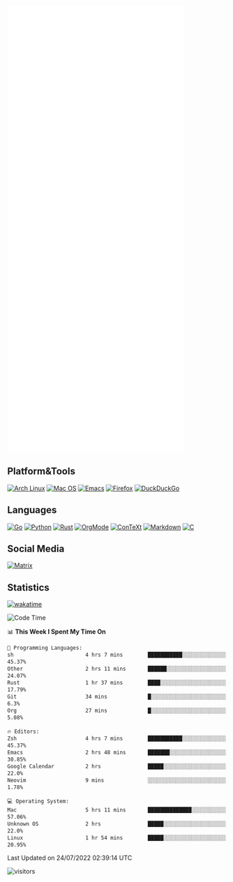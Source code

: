 ![Metrics](https://github.com/SteamedFish/SteamedFish/blob/master/github-metrics.svg)

## Platform&Tools

[![Arch Linux](https://img.shields.io/badge/ArchLinux-1793D1?logo=arch-linux&logoColor=fff&style=flat-square)](https://archlinux.org/)
[![Mac OS](https://img.shields.io/badge/MacOS-000000?style=flat-square&logo=macos&logoColor=F0F0F0)](https://www.apple.com/macos/)
[![Emacs](https://img.shields.io/badge/Emacs-%237F5AB6.svg?&style=flat-square&logo=gnu-emacs&logoColor=white)](https://www.gnu.org/software/emacs/)
[![Firefox](https://img.shields.io/badge/Firefox-FF7139?style=flat-square&logo=Firefox-Browser&logoColor=white)](https://firefox.com/)
[![DuckDuckGo](https://img.shields.io/badge/DuckDuckGo-DE5833?style=flat-square&logo=DuckDuckGo&logoColor=white)](https://duckduckgo.com/)

## Languages

[![Go](https://img.shields.io/badge/Golang-%2300ADD8.svg?style=flat-square&logo=go&logoColor=white)](https://golang.org/)
[![Python](https://img.shields.io/badge/Python-3670A0?style=flat-square&logo=python&logoColor=ffdd54)](https://www.python.org/)
[![Rust](https://img.shields.io/badge/Rust-%23000000.svg?style=flat-square&logo=rust&logoColor=white)](https://www.rust-lang.org/)
[![OrgMode](https://img.shields.io/badge/OrgMode-%23000000.svg?style=flat-square&logo=org&logoColor=white)](https://orgmode.org/)
[![ConTeXt](https://img.shields.io/badge/ConTeXt-%23008080.svg?style=flat-square&logo=latex&logoColor=white)](https://contextgarden.net/)
[![Markdown](https://img.shields.io/badge/MarkDown-%23000000.svg?style=flat-square&logo=markdown&logoColor=white)](https://daringfireball.net/projects/markdown/)
[![C](https://img.shields.io/badge/C-%2300599C.svg?style=flat-square&logo=c&logoColor=white)](https://www.iso.org/standard/74528.html)

## Social Media

[![Matrix](https://img.shields.io/badge/SteamedFish-2CA5E0?style=social&logo=matrix&logoColor=black)](https://matrix.to/#/@i:steamedfish.org)

## Statistics
[![wakatime](https://wakatime.com/badge/user/168280d6-fcf2-4b4f-ad3a-dc4612f35b38.svg)](https://wakatime.com/@168280d6-fcf2-4b4f-ad3a-dc4612f35b38)

<!--START_SECTION:waka-->
![Code Time](http://img.shields.io/badge/Code%20Time-1%2C928%20hrs%2053%20mins-blue)

📊 **This Week I Spent My Time On** 

```text
💬 Programming Languages: 
sh                       4 hrs 7 mins        ███████████░░░░░░░░░░░░░░   45.37% 
Other                    2 hrs 11 mins       ██████░░░░░░░░░░░░░░░░░░░   24.07% 
Rust                     1 hr 37 mins        ████░░░░░░░░░░░░░░░░░░░░░   17.79% 
Git                      34 mins             █░░░░░░░░░░░░░░░░░░░░░░░░   6.3% 
Org                      27 mins             █░░░░░░░░░░░░░░░░░░░░░░░░   5.08%

🔥 Editors: 
Zsh                      4 hrs 7 mins        ███████████░░░░░░░░░░░░░░   45.37% 
Emacs                    2 hrs 48 mins       ███████░░░░░░░░░░░░░░░░░░   30.85% 
Google Calendar          2 hrs               █████░░░░░░░░░░░░░░░░░░░░   22.0% 
Neovim                   9 mins              ░░░░░░░░░░░░░░░░░░░░░░░░░   1.78%

💻 Operating System: 
Mac                      5 hrs 11 mins       ██████████████░░░░░░░░░░░   57.06% 
Unknown OS               2 hrs               █████░░░░░░░░░░░░░░░░░░░░   22.0% 
Linux                    1 hr 54 mins        █████░░░░░░░░░░░░░░░░░░░░   20.95%

```


 Last Updated on 24/07/2022 02:39:14 UTC
<!--END_SECTION:waka-->

![visitors](https://visitor-badge.laobi.icu/badge?page_id=SteamedFish.SteamedFish)
